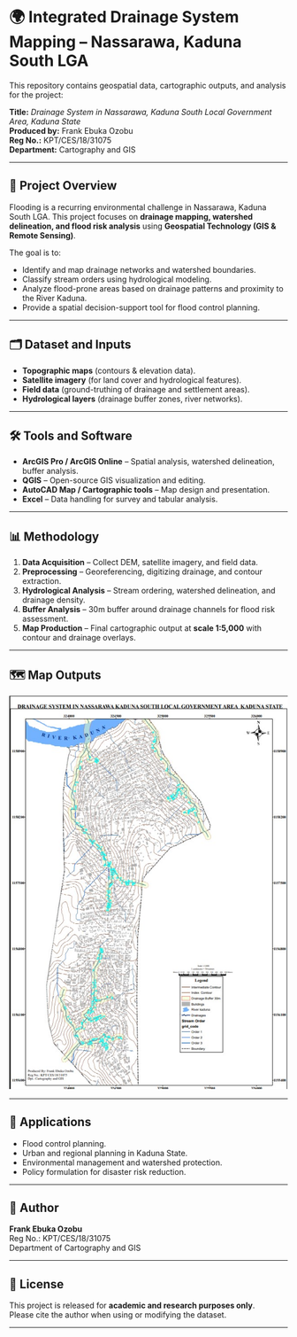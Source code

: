 # 🌍 Integrated Drainage System Mapping – Nassarawa, Kaduna South LGA

This repository contains geospatial data, cartographic outputs, and analysis for the project:

**Title:** *Drainage System in Nassarawa, Kaduna South Local Government Area, Kaduna State*  
**Produced by:** Frank Ebuka Ozobu  
**Reg No.:** KPT/CES/18/31075  
**Department:** Cartography and GIS  

---

## 📖 Project Overview
Flooding is a recurring environmental challenge in Nassarawa, Kaduna South LGA. This project focuses on **drainage mapping, watershed delineation, and flood risk analysis** using **Geospatial Technology (GIS & Remote Sensing)**.  

The goal is to:
- Identify and map drainage networks and watershed boundaries.
- Classify stream orders using hydrological modeling.
- Analyze flood-prone areas based on drainage patterns and proximity to the River Kaduna.
- Provide a spatial decision-support tool for flood control planning.

---

## 🗂️ Dataset and Inputs
- **Topographic maps** (contours & elevation data).
- **Satellite imagery** (for land cover and hydrological features).
- **Field data** (ground-truthing of drainage and settlement areas).
- **Hydrological layers** (drainage buffer zones, river networks).

---

## 🛠️ Tools and Software
- **ArcGIS Pro / ArcGIS Online** – Spatial analysis, watershed delineation, buffer analysis.
- **QGIS** – Open-source GIS visualization and editing.
- **AutoCAD Map / Cartographic tools** – Map design and presentation.
- **Excel** – Data handling for survey and tabular analysis.

---

## 📊 Methodology
1. **Data Acquisition** – Collect DEM, satellite imagery, and field data.  
2. **Preprocessing** – Georeferencing, digitizing drainage, and contour extraction.  
3. **Hydrological Analysis** – Stream ordering, watershed delineation, and drainage density.  
4. **Buffer Analysis** – 30m buffer around drainage channels for flood risk assessment.  
5. **Map Production** – Final cartographic output at **scale 1:5,000** with contour and drainage overlays.

---

## 🗺️ Map Outputs
![Contour Map](ddd.jpg)




---

## 🚀 Applications
- Flood control planning.  
- Urban and regional planning in Kaduna State.  
- Environmental management and watershed protection.  
- Policy formulation for disaster risk reduction.  

---

## 📌 Author
**Frank Ebuka Ozobu**  
Reg No.: KPT/CES/18/31075  
Department of Cartography and GIS  

---

## 📜 License
This project is released for **academic and research purposes only**.  
Please cite the author when using or modifying the dataset.  

---
